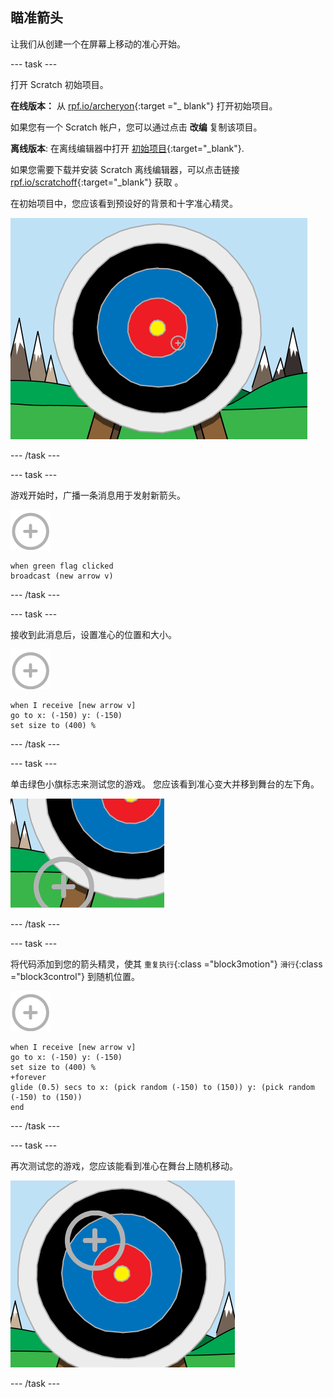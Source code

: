 ## 瞄准箭头

让我们从创建一个在屏幕上移动的准心开始。

\--- task \---

打开 Scratch 初始项目。

**在线版本：** 从 [rpf.io/archeryon](http://rpf.io/archeryon){:target ="_ blank"} 打开初始项目。

如果您有一个 Scratch 帐户，您可以通过点击 **改编** 复制该项目。

**离线版本**: 在离线编辑器中打开 [初始项目](http://rpf.io/p/en/archery-go){:target="_blank"}.

如果您需要下载并安装 Scratch 离线编辑器，可以点击链接 [ rpf.io/scratchoff](http://rpf.io/scratchoff){:target="_blank"} 获取 。

在初始项目中，您应该看到预设好的背景和十字准心精灵。

![初始项目](images/archery-starter.png)

\--- /task \---

\--- task \---

游戏开始时，广播一条消息用于发射新箭头。

![箭头精灵](images/target-sprite.png)

```blocks3
when green flag clicked
broadcast (new arrow v)
```

\--- /task \---

\--- task \---

接收到此消息后，设置准心的位置和大小。

![箭头精灵](images/target-sprite.png)

```blocks3
when I receive [new arrow v]
go to x: (-150) y: (-150)
set size to (400) %
```

\--- /task \---

\--- task \---

单击绿色小旗标志来测试您的游戏。 您应该看到准心变大并移到舞台的左下角。

![舞台左下方的较大的箭头精灵](images/archery-start-test.png)

\--- /task \---

\--- task \---

将代码添加到您的箭头精灵，使其 `重复执行`{:class ="block3motion"} `滑行`{:class ="block3control"} 到随机位置。

![箭头精灵](images/target-sprite.png)

```blocks3
when I receive [new arrow v]
go to x: (-150) y: (-150)
set size to (400) %
+forever
glide (0.5) secs to x: (pick random (-150) to (150)) y: (pick random (-150) to (150))
end
```

\--- /task \---

\--- task \---

再次测试您的游戏，您应该能看到准心在舞台上随机移动。

![射中不同的位置](images/archery-glide-test.png)

\--- /task \---
